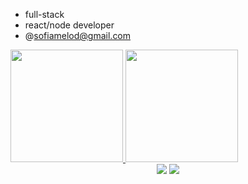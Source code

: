 - full-stack
- react/node developer
- @sofiamelod@gmail.com

<div>
  <a href="https://github.com/anasofiamelo">
  <img height="180em" src="https://github-readme-stats.vercel.app/api?username=anasofiamelo&show_icons=true&theme=tokyonight&include_all_commits=true&count_private=true"/>
  <img height="180em" src="https://github-readme-stats.vercel.app/api/top-langs/?username=anasofiamelo&layout=compact&langs_count=7&theme=tokyonight"/>
</div>
  
<div align="center"> 
  <a href = "mailto:sofiamelod@gmail.com"><img src="https://img.shields.io/badge/-Gmail-%23333?style=for-the-badge&logo=gmail&logoColor=white" target="_blank"></a>
  <a href="https://www.linkedin.com/in/anasofiamelo2021" target="_blank"><img src="https://img.shields.io/badge/-LinkedIn-%230077B5?style=for-the-badge&logo=linkedin&logoColor=white" target="_blank"></a> 
 
</div>
